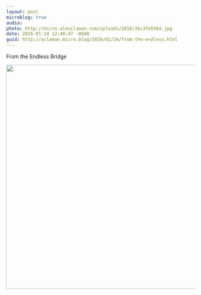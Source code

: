 ```yaml
---
layout: post
microblog: true
audio: 
photo: http://micro.alexclaman.com/uploads/2018/26c3fe5564.jpg
date: 2016-01-24 12:40:47 -0600
guid: http://aclaman.micro.blog/2016/01/24/from-the-endless.html
---
```

From the Endless Bridge

<img src="http://micro.alexclaman.com/uploads/2018/26c3fe5564.jpg" width="600" height="600" />
